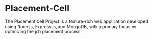 # Placement-Cell
The Placement Cell Project is a feature-rich web application developed using Node.js, Express.js, and MongoDB, with a primary focus on optimizing the job placement process
